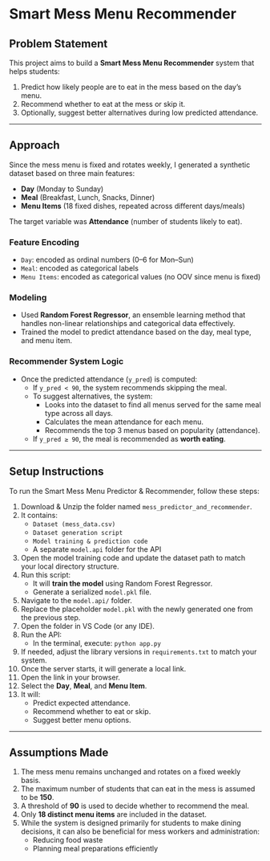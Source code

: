 # **Smart Mess Menu Recommender**

## **Problem Statement**

This project aims to build a **Smart Mess Menu Recommender** system that helps students:  
1. Predict how likely people are to eat in the mess based on the day’s menu.  
2. Recommend whether to eat at the mess or skip it.  
3. Optionally, suggest better alternatives during low predicted attendance.

---

## **Approach**

Since the mess menu is fixed and rotates weekly, I generated a synthetic dataset based on three main features:
- **Day** (Monday to Sunday)
- **Meal** (Breakfast, Lunch, Snacks, Dinner)
- **Menu Items** (18 fixed dishes, repeated across different days/meals)

The target variable was **Attendance** (number of students likely to eat).

### **Feature Encoding**
- `Day`: encoded as ordinal numbers (0–6 for Mon–Sun)  
- `Meal`: encoded as categorical labels  
- `Menu Items`: encoded as categorical values (no OOV since menu is fixed)

### **Modeling**
- Used **Random Forest Regressor**, an ensemble learning method that handles non-linear relationships and categorical data effectively.
- Trained the model to predict attendance based on the day, meal type, and menu item.

### **Recommender System Logic**
- Once the predicted attendance (`y_pred`) is computed:
  - If `y_pred < 90`, the system recommends skipping the meal.
  - To suggest alternatives, the system:
    - Looks into the dataset to find all menus served for the same meal type across all days.
    - Calculates the mean attendance for each menu.
    - Recommends the top 3 menus based on popularity (attendance).
  - If `y_pred ≥ 90`, the meal is recommended as **worth eating**.

---

## **Setup Instructions**

To run the Smart Mess Menu Predictor & Recommender, follow these steps:

1. Download & Unzip the folder named `mess_predictor_and_recommender`.
2. It contains:
   - `Dataset (mess_data.csv)`
   - `Dataset generation script`
   - `Model training & prediction code`
   - A separate `model.api` folder for the API
3. Open the model training code and update the dataset path to match your local directory structure.
4. Run this script:
   - It will **train the model** using Random Forest Regressor.
   - Generate a serialized `model.pkl` file.
5. Navigate to the `model.api/` folder.
6. Replace the placeholder `model.pkl` with the newly generated one from the previous step.
7. Open the folder in VS Code (or any IDE).
8. Run the API:
   - In the terminal, execute: `python app.py`
9. If needed, adjust the library versions in `requirements.txt` to match your system.
10. Once the server starts, it will generate a local link.
11. Open the link in your browser.
12. Select the **Day**, **Meal**, and **Menu Item**.
13. It will:
    - Predict expected attendance.
    - Recommend whether to eat or skip.
    - Suggest better menu options.

---

## **Assumptions Made**

1. The mess menu remains unchanged and rotates on a fixed weekly basis.  
2. The maximum number of students that can eat in the mess is assumed to be **150**.  
3. A threshold of **90** is used to decide whether to recommend the meal.  
4. Only **18 distinct menu items** are included in the dataset.  
5. While the system is designed primarily for students to make dining decisions, it can also be beneficial for mess workers and administration:
   - Reducing food waste  
   - Planning meal preparations efficiently
